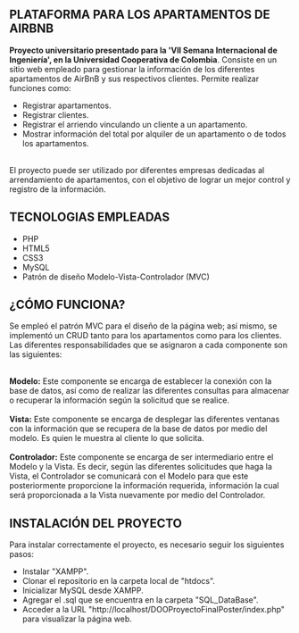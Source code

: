 PLATAFORMA PARA LOS APARTAMENTOS DE AIRBNB
-
**Proyecto universitario presentado para la 'VII Semana Internacional de Ingeniería', en la Universidad Cooperativa de Colombia**.
Consiste en un sitio web empleado para gestionar la información de los diferentes apartamentos de AirBnB y sus respectivos clientes. 
Permite realizar funciones como: <br>
- Registrar apartamentos.
- Registrar clientes.
- Registrar el arriendo vinculando un cliente a un apartamento.
- Mostrar información del total por alquiler de un apartamento o de todos los apartamentos.
  
<br>El proyecto puede ser utilizado por diferentes empresas dedicadas al arrendamiento de apartamentos, 
con el objetivo de lograr un mejor control y registro de la información.

TECNOLOGIAS EMPLEADAS
-
- PHP
- HTML5
- CSS3
- MySQL
- Patrón de diseño Modelo-Vista-Controlador (MVC)

¿CÓMO FUNCIONA?
-
Se empleó el patrón MVC para el diseño de la página web; así mismo, se implementó un CRUD tanto para los apartamentos como para los clientes.
Las diferentes responsabilidades que se asignaron a cada componente son las siguientes:

<br>**Modelo:** Este componente se encarga de establecer la conexión con la base de datos, así como de realizar las diferentes consultas 
para almacenar o recuperar la información según la solicitud que se realice.
<br><br>**Vista:** Este componente se encarga de desplegar las diferentes ventanas con la información que se recupera de la base de datos 
por medio del modelo. Es quien le muestra al cliente lo que solicita.
<br><br>**Controlador:** Este componente se encarga de ser intermediario entre el Modelo y la Vista. Es decir, según las diferentes solicitudes que haga la Vista, 
el Controlador se comunicará con el Modelo para que este posteriormente proporcione la información requerida, información la cual será proporcionada a la Vista 
nuevamente por medio del Controlador.

INSTALACIÓN DEL PROYECTO
-
Para instalar correctamente el proyecto, es necesario seguir los siguientes pasos: 
- Instalar "XAMPP".
- Clonar el repositorio en la carpeta local de "htdocs".
- Inicializar MySQL desde XAMPP.
- Agregar el .sql que se encuentra en la carpeta "SQL_DataBase".
- Acceder a la URL "http://localhost/DOOProyectoFinalPoster/index.php" para visualizar la página web.
